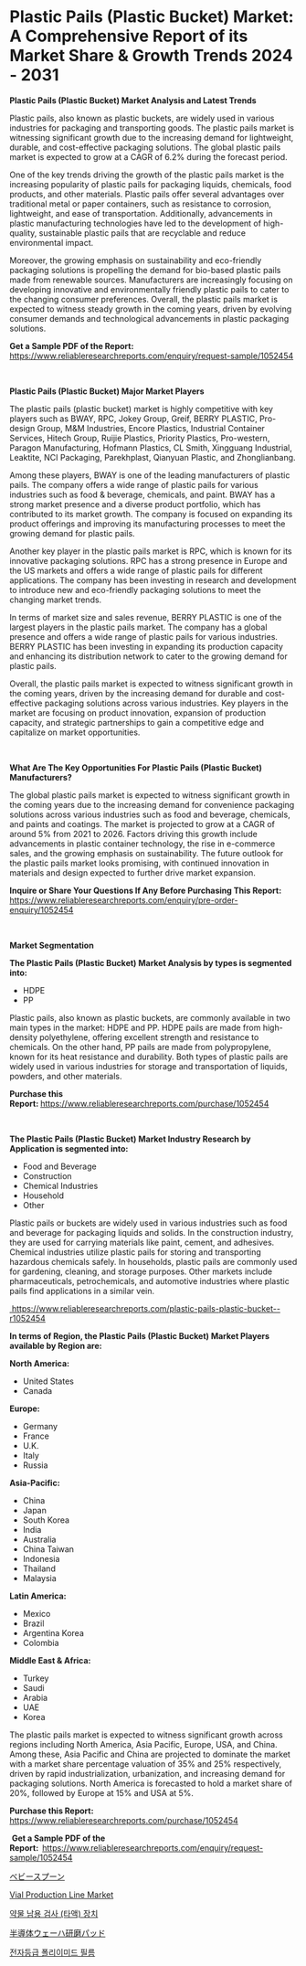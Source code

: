 <p><h1>Plastic Pails (Plastic Bucket) Market: A Comprehensive Report of its Market Share & Growth Trends 2024 - 2031</h1></p><p><strong>Plastic Pails (Plastic Bucket) Market Analysis and Latest Trends</strong></p>
<p><p>Plastic pails, also known as plastic buckets, are widely used in various industries for packaging and transporting goods. The plastic pails market is witnessing significant growth due to the increasing demand for lightweight, durable, and cost-effective packaging solutions. The global plastic pails market is expected to grow at a CAGR of 6.2% during the forecast period.</p><p>One of the key trends driving the growth of the plastic pails market is the increasing popularity of plastic pails for packaging liquids, chemicals, food products, and other materials. Plastic pails offer several advantages over traditional metal or paper containers, such as resistance to corrosion, lightweight, and ease of transportation. Additionally, advancements in plastic manufacturing technologies have led to the development of high-quality, sustainable plastic pails that are recyclable and reduce environmental impact.</p><p>Moreover, the growing emphasis on sustainability and eco-friendly packaging solutions is propelling the demand for bio-based plastic pails made from renewable sources. Manufacturers are increasingly focusing on developing innovative and environmentally friendly plastic pails to cater to the changing consumer preferences. Overall, the plastic pails market is expected to witness steady growth in the coming years, driven by evolving consumer demands and technological advancements in plastic packaging solutions.</p></p>
<p><strong>Get a Sample PDF of the Report:&nbsp;</strong> <a href="https://www.reliableresearchreports.com/enquiry/request-sample/1052454">https://www.reliableresearchreports.com/enquiry/request-sample/1052454</a></p>
<p>&nbsp;</p>
<p><strong>Plastic Pails (Plastic Bucket) Major Market Players</strong></p>
<p><p>The plastic pails (plastic bucket) market is highly competitive with key players such as BWAY, RPC, Jokey Group, Greif, BERRY PLASTIC, Pro-design Group, M&M Industries, Encore Plastics, Industrial Container Services, Hitech Group, Ruijie Plastics, Priority Plastics, Pro-western, Paragon Manufacturing, Hofmann Plastics, CL Smith, Xingguang Industrial, Leaktite, NCI Packaging, Parekhplast, Qianyuan Plastic, and Zhonglianbang.</p><p>Among these players, BWAY is one of the leading manufacturers of plastic pails. The company offers a wide range of plastic pails for various industries such as food & beverage, chemicals, and paint. BWAY has a strong market presence and a diverse product portfolio, which has contributed to its market growth. The company is focused on expanding its product offerings and improving its manufacturing processes to meet the growing demand for plastic pails.</p><p>Another key player in the plastic pails market is RPC, which is known for its innovative packaging solutions. RPC has a strong presence in Europe and the US markets and offers a wide range of plastic pails for different applications. The company has been investing in research and development to introduce new and eco-friendly packaging solutions to meet the changing market trends.</p><p>In terms of market size and sales revenue, BERRY PLASTIC is one of the largest players in the plastic pails market. The company has a global presence and offers a wide range of plastic pails for various industries. BERRY PLASTIC has been investing in expanding its production capacity and enhancing its distribution network to cater to the growing demand for plastic pails.</p><p>Overall, the plastic pails market is expected to witness significant growth in the coming years, driven by the increasing demand for durable and cost-effective packaging solutions across various industries. Key players in the market are focusing on product innovation, expansion of production capacity, and strategic partnerships to gain a competitive edge and capitalize on market opportunities.</p></p>
<p>&nbsp;</p>
<p><strong>What Are The Key Opportunities For Plastic Pails (Plastic Bucket) Manufacturers?</strong></p>
<p><p>The global plastic pails market is expected to witness significant growth in the coming years due to the increasing demand for convenience packaging solutions across various industries such as food and beverage, chemicals, and paints and coatings. The market is projected to grow at a CAGR of around 5% from 2021 to 2026. Factors driving this growth include advancements in plastic container technology, the rise in e-commerce sales, and the growing emphasis on sustainability. The future outlook for the plastic pails market looks promising, with continued innovation in materials and design expected to further drive market expansion.</p></p>
<p><strong>Inquire or Share Your Questions If Any Before Purchasing This Report:</strong> <a href="https://www.reliableresearchreports.com/enquiry/pre-order-enquiry/1052454">https://www.reliableresearchreports.com/enquiry/pre-order-enquiry/1052454</a></p>
<p>&nbsp;</p>
<p><strong>Market Segmentation</strong></p>
<p><strong>The Plastic Pails (Plastic Bucket) Market Analysis by types is segmented into:</strong></p>
<p><ul><li>HDPE</li><li>PP</li></ul></p>
<p><p>Plastic pails, also known as plastic buckets, are commonly available in two main types in the market: HDPE and PP. HDPE pails are made from high-density polyethylene, offering excellent strength and resistance to chemicals. On the other hand, PP pails are made from polypropylene, known for its heat resistance and durability. Both types of plastic pails are widely used in various industries for storage and transportation of liquids, powders, and other materials.</p></p>
<p><strong>Purchase this Report:&nbsp;</strong><a href="https://www.reliableresearchreports.com/purchase/1052454">https://www.reliableresearchreports.com/purchase/1052454</a></p>
<p>&nbsp;</p>
<p><strong>The Plastic Pails (Plastic Bucket) Market Industry Research by Application is segmented into:</strong></p>
<p><ul><li>Food and Beverage</li><li>Construction</li><li>Chemical Industries</li><li>Household</li><li>Other</li></ul></p>
<p><p>Plastic pails or buckets are widely used in various industries such as food and beverage for packaging liquids and solids. In the construction industry, they are used for carrying materials like paint, cement, and adhesives. Chemical industries utilize plastic pails for storing and transporting hazardous chemicals safely. In households, plastic pails are commonly used for gardening, cleaning, and storage purposes. Other markets include pharmaceuticals, petrochemicals, and automotive industries where plastic pails find applications in a similar vein.</p></p>
<p><a href="https://www.reliableresearchreports.com/plastic-pails-plastic-bucket--r1052454">&nbsp;https://www.reliableresearchreports.com/plastic-pails-plastic-bucket--r1052454</a></p>
<p><strong>In terms of Region, the Plastic Pails (Plastic Bucket) Market Players available by Region are:</strong></p>
<p>
    <p> <strong> North America: </strong>
        <ul>
            <li>United States</li>
            <li>Canada</li>
        </ul>
        </p> 
    <p> <strong> Europe: </strong>
        <ul>
            <li>Germany</li>
            <li>France</li>
            <li>U.K.</li>
            <li>Italy</li>
            <li>Russia</li>
        </ul>
        </p> 
    <p> <strong> Asia-Pacific: </strong>
        <ul>
            <li>China</li>
            <li>Japan</li>
            <li>South Korea</li>
            <li>India</li>
            <li>Australia</li>
            <li>China Taiwan</li>
            <li>Indonesia</li>
            <li>Thailand</li>
            <li>Malaysia</li>
        </ul>
        </p> 
    <p> <strong> Latin America: </strong>
        <ul>
            <li>Mexico</li>
            <li>Brazil</li>
            <li>Argentina Korea</li>
            <li>Colombia</li>
        </ul>
        </p> 
    <p> <strong> Middle East & Africa: </strong>
        <ul>
            <li>Turkey</li>
            <li>Saudi</li>
            <li>Arabia</li>
            <li>UAE</li>
            <li>Korea</li>
        </ul>
    </p>
    </p>
<p><p>The plastic pails market is expected to witness significant growth across regions including North America, Asia Pacific, Europe, USA, and China. Among these, Asia Pacific and China are projected to dominate the market with a market share percentage valuation of 35% and 25% respectively, driven by rapid industrialization, urbanization, and increasing demand for packaging solutions. North America is forecasted to hold a market share of 20%, followed by Europe at 15% and USA at 5%.</p></p>
<p><strong>Purchase this Report: </strong><a href="https://www.reliableresearchreports.com/purchase/1052454">https://www.reliableresearchreports.com/purchase/1052454</a></p>
<p>&nbsp;<strong>Get a Sample PDF of the Report:&nbsp;&nbsp;</strong><a href="https://www.reliableresearchreports.com/enquiry/request-sample/1052454">https://www.reliableresearchreports.com/enquiry/request-sample/1052454</a></p>
<p><strong></strong></p>
<p><p><a href="https://medium.com/@kelsitorphy644/%E8%B5%A4%E3%81%A1%E3%82%83%E3%82%93%E7%94%A8%E3%82%B9%E3%83%97%E3%83%BC%E3%83%B3%E3%81%AE%E5%B8%82%E5%A0%B4%E3%82%B7%E3%82%A7%E3%82%A2%E3%81%AE%E9%80%B2%E5%8C%96%E3%81%A8%E5%B8%82%E5%A0%B4%E6%88%90%E9%95%B7%E3%83%88%E3%83%AC%E3%83%B3%E3%83%892024%E5%B9%B4-2031%E5%B9%B4-a5a18c325dba">ベビースプーン</a></p><p><a href="https://github.com/Sherrillcrooksxa8i18ucf2m/Market-Research-Report-List-2/blob/main/vial-production-line-market.md">Vial Production Line Market</a></p><p><a href="https://github.com/muchswr/Market-Research-Report-List-1/blob/main/2303765108988.md">약물 남용 검사 (타액) 장치</a></p><p><a href="https://github.com/VinceMarvin1/Market-Research-Report-List-1/blob/main/3401396124550.md">半導体ウェーハ研磨パッド</a></p><p><a href="https://medium.com/@kellylyncyh543964/%EC%A0%84%EC%9E%90-%EB%93%B1%EA%B8%89-%ED%8F%B4%EB%A6%AC%EC%9D%B4%EB%AF%B8%EB%93%9C-%ED%95%84%EB%A6%84-%EC%8B%9C%EC%9E%A5-%EC%A0%84%EB%A7%9D-%EC%82%B0%EC%97%85-%EA%B0%9C%EC%9A%94-%EB%B0%8F-%EC%98%88%EC%B8%A1-2024%EB%85%84%EB%B6%80%ED%84%B0-2031%EB%85%84%EA%B9%8C%EC%A7%80-8000c1a6543a">전자등급 폴리이미드 필름</a></p></p>